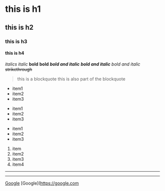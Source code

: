 # this is h1
## this is h2
### this is h3
#### this is h4

*italics*
_italic_
**bold**
__bold__
***bold and italic***
**_bold and italic_**
*_bold and italic_*
~~strikethrough~~
>this is a blockquote
>this is also part of the blockquote

* item1
* item2
* item3

+ item1
+ item2
+ item3

- item1
- item2
- item3

1. item
2. item2
3. item3
4. item4

***
---

<a href="https://google.com">Google<a/>
[Google](https://google.com
